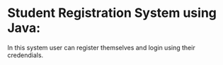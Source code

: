 # Student Registration System using Java: 
In this system user can register themselves and login using their credendials.
